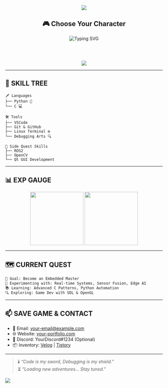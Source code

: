 <div align="center">

  <img src="https://capsule-render.vercel.app/api?type=rect&color=gradient&height=150&section=header&text=🕹️%20Welcome%20to%20My%20Dev%20Zone!%20🕹️&fontSize=30&fontAlignY=40&desc=Level%201%20Programmer&descAlignY=70&descAlign=62" />

  <h2>🎮 Choose Your Character</h2>
  <img src="https://readme-typing-svg.demolab.com?font=Press+Start+2P&size=16&pause=1000&color=00F700&center=true&vCenter=true&width=435&lines=Python+Wizard;C+Warrior;Embedded+Adventurer;AI+Explorer" alt="Typing SVG" />

  <br><br>

  <img src="https://github-profile-trophy.vercel.app/?username=your-username&theme=onestar&no-frame=true&row=1&column=7" />

</div>

---

## 🧩 SKILL TREE

```
🗡️ Languages
├── Python 🐍
└── C 💻

🛠️ Tools
├── VSCode
├── Git & GitHub
├── Linux Terminal ⚙️
└── Debugging Arts 🔍

🧠 Side Quest Skills
├── ROS2
├── OpenCV
└── Qt GUI Development
```

---

## 📊 EXP GAUGE

<p align="center">
  <img src="https://github-readme-stats.vercel.app/api?username=your-username&show_icons=true&theme=tokyonight&rank_icon=github" height="170" />
  <img src="https://github-readme-stats.vercel.app/api/top-langs/?username=your-username&layout=compact&theme=tokyonight" height="170" />
</p>

---

## 🗺️ CURRENT QUEST

```markdown
🎯 Goal: Become an Embedded Master  
🧪 Experimenting with: Real-time Systems, Sensor Fusion, Edge AI  
📚 Learning: Advanced C Patterns, Python Automation  
🔍 Exploring: Game Dev with SDL & OpenGL
```

---

## 📫 SAVE GAME & CONTACT

- 💌 Email: your-email@example.com  
- 🌐 Website: [your-portfolio.com](https://your-portfolio.com)
- 🧭 Discord: YourDiscord#1234 (Optional)
- 📦 Inventory: [Velog](https://velog.io/@your-id) | [Tistory](https://yourblog.tistory.com)

---

> 🕯️ *“Code is my sword, Debugging is my shield.”*  
> ⏳ *“Loading new adventures... Stay tuned.”*

<img src="https://capsule-render.vercel.app/api?type=wave&color=gradient&height=100&section=footer" />
